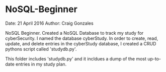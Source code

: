 # NoSQL-Beginner
Date: 21 April 2016
Author: Craig Gonzales

NoSQL Beginner. Created a NoSQL Database to track my study for cyberSecurity. I named the database cyberStudy. In order to create, read, update, and delete entries in the cyberStudy database, I created a CRUD pythons script called 'studydb.py'. 

This folder includes 'studydb.py' and it incldues a dump of the most up-to-date entries in my study plan.

